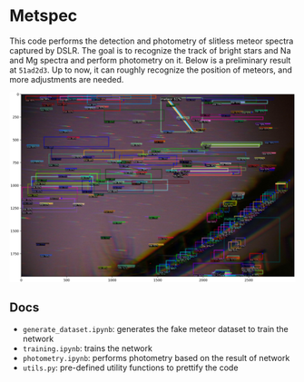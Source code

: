 # Metspec

This code performs the detection and photometry of slitless meteor spectra captured by DSLR. The goal is to recognize the track of bright stars and Na and Mg spectra and perform photometry on it. Below is a preliminary result at `51ad2d3`. Up to now, it can roughly recognize the position of meteors, and more adjustments are needed. 

![image-20230308192508687](fig/image-20230308192508687.png)

## Docs

* `generate_dataset.ipynb`: generates the fake meteor dataset to train the network
* `training.ipynb`: trains the network
* `photometry.ipynb`: performs photometry based on the result of network
* `utils.py`: pre-defined utility functions to prettify the code